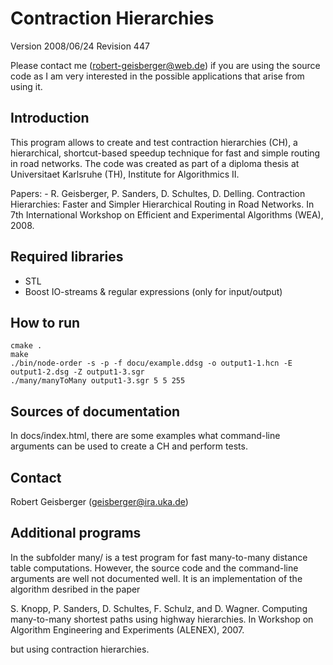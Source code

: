 Contraction Hierarchies
=======================
Version 2008/06/24 Revision 447

Please contact me (robert-geisberger@web.de) if you are using the source code
as I am very interested in the possible applications that arise from using it.

Introduction
------------

This program allows to create and test contraction hierarchies (CH), a
hierarchical, shortcut-based speedup technique for fast and simple
routing in road networks. The code was created as part of a diploma
thesis at Universitaet Karlsruhe (TH), Institute for Algorithmics II.

Papers: - R. Geisberger, P. Sanders, D. Schultes, D. Delling.
          Contraction Hierarchies: Faster and Simpler Hierarchical Routing
          in Road Networks. In 7th International Workshop on Efficient and
          Experimental Algorithms (WEA), 2008.

Required libraries
------------------

- STL
- Boost IO-streams & regular expressions (only for input/output)

How to run
----------

    cmake .
    make
    ./bin/node-order -s -p -f docu/example.ddsg -o output1-1.hcn -E output1-2.dsg -Z output1-3.sgr
    ./many/manyToMany output1-3.sgr 5 5 255


Sources of documentation
------------------------

In docs/index.html, there are some examples what command-line arguments
can be used to create a CH and perform tests.

Contact
-------
Robert Geisberger (geisberger@ira.uka.de)

Additional programs
-------------------

In the subfolder many/ is a test program for fast many-to-many distance table
computations. However, the source code and the command-line arguments are well
not documented well. It is an implementation of the algorithm desribed in the
paper

S. Knopp, P. Sanders, D. Schultes, F. Schulz, and D. Wagner. Computing
many-to-many shortest paths using highway hierarchies. In Workshop on
Algorithm Engineering and Experiments (ALENEX), 2007.

but using contraction hierarchies.
